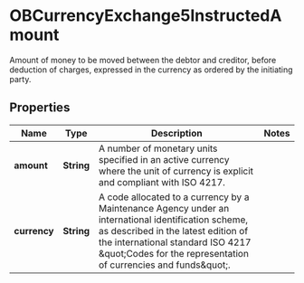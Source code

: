 

# OBCurrencyExchange5InstructedAmount

Amount of money to be moved between the debtor and creditor, before deduction of charges, expressed in the currency as ordered by the initiating party.

## Properties

| Name | Type | Description | Notes |
|------------ | ------------- | ------------- | -------------|
|**amount** | **String** | A number of monetary units specified in an active currency where the unit of currency is explicit and compliant with ISO 4217. |  |
|**currency** | **String** | A code allocated to a currency by a Maintenance Agency under an international identification scheme, as described in the latest edition of the international standard ISO 4217 \&quot;Codes for the representation of currencies and funds\&quot;. |  |



